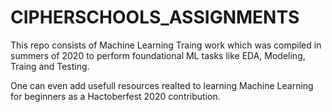 # CIPHERSCHOOLS_ASSIGNMENTS

This repo consists of Machine Learning Traing work which was compiled in summers of 2020 to perform foundational ML tasks like EDA, Modeling, Traing and Testing.

One can even add usefull resources realted to learning Machine Learning for beginners as a Hactoberfest 2020 contribution.